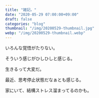 ```yaml
---
title: "雑記。"
date: "2020-05-29 07:00:00+09:00"
draft: false
categories: "blog"
thumbnail: "/img/20200529-thumbnail.jpg"
webp: "/img/20200529-thumbnail.webp"
---
```


いろんな覚悟がたりない。

そういう感じがひしひしと感じる。

生きるって大変だ。

最近、思考停止状態だなぁとも感じる。

家にいて、結構ストレス溜まってるのかも。